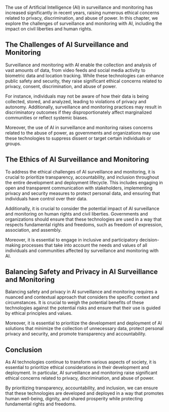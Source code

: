 
The use of Artificial Intelligence (AI) in surveillance and monitoring has increased significantly in recent years, raising numerous ethical concerns related to privacy, discrimination, and abuse of power. In this chapter, we explore the challenges of surveillance and monitoring with AI, including the impact on civil liberties and human rights.

The Challenges of AI Surveillance and Monitoring
------------------------------------------------

Surveillance and monitoring with AI enable the collection and analysis of vast amounts of data, from video feeds and social media activity to biometric data and location tracking. While these technologies can enhance public safety and security, they raise significant ethical concerns related to privacy, consent, discrimination, and abuse of power.

For instance, individuals may not be aware of how their data is being collected, stored, and analyzed, leading to violations of privacy and autonomy. Additionally, surveillance and monitoring practices may result in discriminatory outcomes if they disproportionately affect marginalized communities or reflect systemic biases.

Moreover, the use of AI in surveillance and monitoring raises concerns related to the abuse of power, as governments and organizations may use these technologies to suppress dissent or target certain individuals or groups.

The Ethics of AI Surveillance and Monitoring
--------------------------------------------

To address the ethical challenges of AI surveillance and monitoring, it is crucial to prioritize transparency, accountability, and inclusion throughout the entire development and deployment lifecycle. This includes engaging in open and transparent communication with stakeholders, implementing privacy and security measures to protect personal data, and ensuring that individuals have control over their data.

Additionally, it is crucial to consider the potential impact of AI surveillance and monitoring on human rights and civil liberties. Governments and organizations should ensure that these technologies are used in a way that respects fundamental rights and freedoms, such as freedom of expression, association, and assembly.

Moreover, it is essential to engage in inclusive and participatory decision-making processes that take into account the needs and values of all individuals and communities affected by surveillance and monitoring with AI.

Balancing Safety and Privacy in AI Surveillance and Monitoring
--------------------------------------------------------------

Balancing safety and privacy in AI surveillance and monitoring requires a nuanced and contextual approach that considers the specific context and circumstances. It is crucial to weigh the potential benefits of these technologies against the potential risks and ensure that their use is guided by ethical principles and values.

Moreover, it is essential to prioritize the development and deployment of AI solutions that minimize the collection of unnecessary data, protect personal privacy and security, and promote transparency and accountability.

Conclusion
----------

As AI technologies continue to transform various aspects of society, it is essential to prioritize ethical considerations in their development and deployment. In particular, AI surveillance and monitoring raise significant ethical concerns related to privacy, discrimination, and abuse of power.

By prioritizing transparency, accountability, and inclusion, we can ensure that these technologies are developed and deployed in a way that promotes human well-being, dignity, and shared prosperity while protecting fundamental rights and freedoms.
